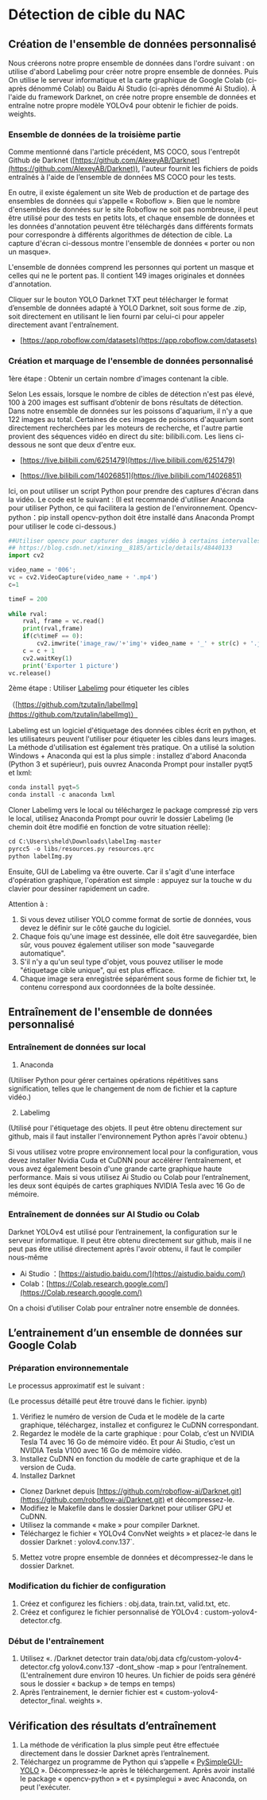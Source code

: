 # Détection de cible du NAC 

## Création de l'ensemble de données personnalisé

Nous créerons notre propre ensemble de données dans l'ordre suivant : on utilise d'abord Labelimg pour créer notre propre ensemble de données. Puis On utilise le serveur informatique et la carte graphique de Google Colab (ci-après dénommé Colab) ou Baidu Ai Studio (ci-après dénommé Ai Studio). À l'aide du framework Darknet, on crée notre propre ensemble de données et entraîne notre propre modèle YOLOv4 pour obtenir le fichier de poids. weights.

### Ensemble de données de la troisième partie

Comme mentionné dans l'article précédent, MS COCO, sous l'entrepôt Github de Darknet ([https://github.com/AlexeyAB/Darknet](https://github.com/AlexeyAB/Darknet)), l'auteur fournit les fichiers de poids entraînés à l'aide de l’ensemble de données MS COCO pour les tests.

En outre, il existe également un site Web de production et de partage des ensembles de données qui s’appelle « Roboflow ». Bien que le nombre d'ensembles de données sur le site Roboflow ne soit pas nombreuse, il peut être utilisé pour des tests en petits lots, et chaque ensemble de données et les données d'annotation peuvent être téléchargés dans différents formats pour correspondre à différents algorithmes de détection de cible. La capture d'écran ci-dessous montre l'ensemble de données « porter ou non un masque». 

L'ensemble de données comprend les personnes qui portent un masque et celles qui ne le portent pas. Il contient 149 images originales et données d'annotation. 

Cliquer sur le bouton YOLO Darknet TXT peut télécharger le format d’ensemble de données adapté à YOLO Darknet, soit sous forme de .zip, soit directement en utilisant le lien fourni par celui-ci pour appeler directement avant l'entraînement.

- [https://app.roboflow.com/datasets](https://app.roboflow.com/datasets)

### Création et marquage de l'ensemble de données personnalisé

1ère étape :  Obtenir un certain nombre d'images contenant la cible. 

Selon Les essais, lorsque le nombre de cibles de détection n'est pas élevé, 100 à 200 images est suffisant d’obtenir de bons résultats de détection. Dans notre ensemble de données sur les poissons d'aquarium, il n'y a que 122 images au total. Certaines de ces images de poissons d'aquarium sont directement recherchées par les moteurs de recherche, et l'autre partie provient des séquences vidéo en direct du site: bilibili.com. Les liens ci-dessous ne sont que deux d'entre eux.

- [https://live.bilibili.com/6251479](https://live.bilibili.com/6251479)

- [https://live.bilibili.com/14026851](https://live.bilibili.com/14026851)

Ici, on pout utiliser un script Python pour prendre des captures d'écran dans la vidéo. Le code est le suivant : (Il est recommandé d'utiliser Anaconda pour utiliser Python, ce qui facilitera la gestion de l'environnement. Opencv-python：pip install opencv-python doit être installé dans Anaconda Prompt pour utiliser le code ci-dessous.)

```python
##Utiliser opencv pour capturer des images vidéo à certains intervalles
## https://blog.csdn.net/xinxing__8185/article/details/48440133
import cv2

video_name = '006';
vc = cv2.VideoCapture(video_name + '.mp4') 
c=1

timeF = 200  
 
while rval:  
    rval, frame = vc.read()
    print(rval,frame)
    if(c%timeF == 0): 
        cv2.imwrite('image_raw/'+'img'+ video_name + '_' + str(c) + '.jpg',frame) 
    c = c + 1
    cv2.waitKey(1)
    print('Exporter 1 picture')
vc.release()
```

2ème étape : Utiliser [Labelimg](https://github.com/tzutalin/labelImg) pour étiqueter les cibles

（[https://github.com/tzutalin/labelImg](https://github.com/tzutalin/labelImg)）

Labelimg est un logiciel d'étiquetage des données cibles écrit en python, et les utilisateurs peuvent l'utiliser pour étiqueter les cibles dans leurs images. La méthode d'utilisation est également très pratique. On a utilisé la solution Windows + Anaconda qui est la plus simple : installez d'abord Anaconda (Python 3 et supérieur), puis ouvrez Anaconda Prompt pour installer pyqt5 et lxml:

```python
conda install pyqt=5
conda install -c anaconda lxml
```

Cloner Labelimg vers le local ou téléchargez le package compressé zip vers le local, utilisez Anaconda Prompt pour ouvrir le dossier Labelimg (le chemin doit être modifié en fonction de votre situation réelle):

```python
cd C:\Users\sheld\Downloads\labelImg-master
pyrcc5 -o libs/resources.py resources.qrc
python labelImg.py
```

Ensuite, GUI de Labelimg va être ouverte. Car il s'agit d'une interface d'opération graphique, l'opération est simple : appuyez sur la touche w du clavier pour dessiner rapidement un cadre.

Attention à :

1. Si vous devez utiliser YOLO comme format de sortie de données, vous devez le définir sur le côté gauche du logiciel.
2. Chaque fois qu'une image est dessinée, elle doit être sauvegardée, bien sûr, vous pouvez également utiliser son mode "sauvegarde automatique".
3. S'il n'y a qu'un seul type d'objet, vous pouvez utiliser le mode "étiquetage cible unique", qui est plus efficace.
4. Chaque image sera enregistrée séparément sous forme de fichier txt, le contenu correspond aux coordonnées de la boîte dessinée.

## Entraînement de l'ensemble de données personnalisé

### Entraînement de données sur local

1. Anaconda

(Utiliser Python pour gérer certaines opérations répétitives sans signification, telles que le changement de nom de fichier et la capture vidéo.)

2. Labelimg 

(Utilisé pour l'étiquetage des objets. Il peut être obtenu directement sur github, mais il faut installer l'environnement Python après l'avoir obtenu.)

Si vous utilisez votre propre environnement local pour la configuration, vous devez installer Nvidia Cuda et CuDNN pour accélérer l’entraînement, et vous avez également besoin d'une grande carte graphique haute performance. Mais si vous utilisez Ai Studio ou Colab pour l’entraînement, les deux sont équipés de cartes graphiques NVIDIA Tesla avec 16 Go de mémoire.

### Entraînement de données sur AI Studio ou Colab

Darknet YOLOv4 est utilisé pour l’entrainement, la configuration sur le serveur informatique. Il peut être obtenu directement sur github, mais il ne peut pas être utilisé directement après l'avoir obtenu, il faut le compiler nous-même

- Ai Studio ：[https://aistudio.baidu.com/](https://aistudio.baidu.com/)
- Colab：[https://Colab.research.google.com/](https://Colab.research.google.com/)

On a choisi d’utiliser Colab pour entraîner notre ensemble de données.

## L’entrainement d’un ensemble de données sur Google Colab

### Préparation environnementale

Le processus approximatif est le suivant : 

(Le processus détaillé peut être trouvé dans le fichier. ipynb)

1. Vérifiez le numéro de version de Cuda et le modèle de la carte graphique, téléchargez, installez et configurez le CuDNN correspondant.
2. Regardez le modèle de la carte graphique : pour Colab, c’est un NVIDIA Tesla T4 avec 16 Go de mémoire vidéo. Et pour Ai Studio, c’est un NVIDIA Tesla V100 avec 16 Go de mémoire vidéo. 
3. Installez CuDNN en fonction du modèle de carte graphique et de la version de Cuda.
4. Installez Darknet

- Clonez Darknet depuis [https://github.com/roboflow-ai/Darknet.git](https://github.com/roboflow-ai/Darknet.git) et décompressez-le.
- Modifiez le Makefile dans le dossier Darknet pour utiliser GPU et CuDNN.
- Utilisez la commande « make » pour compiler Darknet.
- Téléchargez le fichier « YOLOv4 ConvNet weights » et placez-le dans le dossier Darknet : yolov4.conv.137`.

5. Mettez votre propre ensemble de données et décompressez-le dans le dossier Darknet.

### Modification du fichier de configuration

1. Créez et configurez les fichiers : obj.data, train.txt, valid.txt, etc.
2. Créez et configurez le fichier personnalisé de YOLOv4 : custom-yolov4-detector.cfg.

### Début de l'entraînement

1. Utilisez «. /Darknet detector train data/obj.data cfg/custom-yolov4-detector.cfg yolov4.conv.137 -dont_show -map » pour l’entraînement. (L'entraînement dure environ 10 heures. Un fichier de poids sera généré sous le dossier « backup » de temps en temps)
2. Après l’entrainement, le dernier fichier est « custom-yolov4-detector_final. weights ».

## Vérification des résultats d’entraînement

1. La méthode de vérification la plus simple peut être effectuée directement dans le dossier Darknet après l’entraînement.
2. Téléchargez un programme de Python qui s’appelle « [PySimpleGUI-YOLO](https://github.com/PySimpleGUI/PySimpleGUI-YOLO) ». Décompressez-le après le téléchargement. Après avoir installé le package « opencv-python » et « pysimplegui » avec Anaconda, on peut l'exécuter.